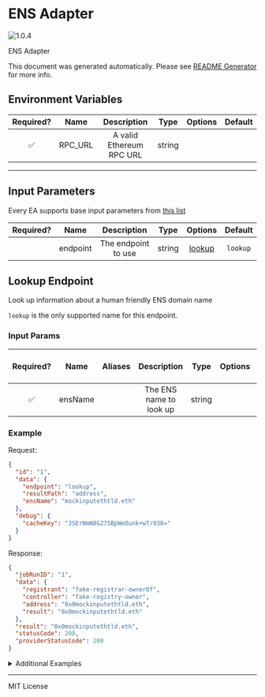 # ENS Adapter

![1.0.4](https://img.shields.io/github/package-json/v/smartcontractkit/external-adapters-js?filename=packages/sources/ens/package.json)

ENS Adapter

This document was generated automatically. Please see [README Generator](../../scripts#readme-generator) for more info.

## Environment Variables

| Required? |  Name   |       Description        |  Type  | Options | Default |
| :-------: | :-----: | :----------------------: | :----: | :-----: | :-----: |
|    ✅     | RPC_URL | A valid Ethereum RPC URL | string |         |         |

---

## Input Parameters

Every EA supports base input parameters from [this list](../../core/bootstrap#base-input-parameters)

| Required? |   Name   |     Description     |  Type  |          Options           | Default  |
| :-------: | :------: | :-----------------: | :----: | :------------------------: | :------: |
|           | endpoint | The endpoint to use | string | [lookup](#lookup-endpoint) | `lookup` |

## Lookup Endpoint

Look up information about a human friendly ENS domain name

`lookup` is the only supported name for this endpoint.

### Input Params

| Required? |  Name   | Aliases |       Description       |  Type  | Options | Default | Depends On | Not Valid With |
| :-------: | :-----: | :-----: | :---------------------: | :----: | :-----: | :-----: | :--------: | :------------: |
|    ✅     | ensName |         | The ENS name to look up | string |         |         |            |                |

### Example

Request:

```json
{
  "id": "1",
  "data": {
    "endpoint": "lookup",
    "resultPath": "address",
    "ensName": "mockinputethtld.eth"
  },
  "debug": {
    "cacheKey": "JSErNmN8G275BpWeOunk+wT/938="
  }
}
```

Response:

```json
{
  "jobRunID": "1",
  "data": {
    "registrant": "fake-registrar-ownerOf",
    "controller": "fake-registry-owner",
    "address": "0x0mockinputethtld.eth",
    "result": "0x0mockinputethtld.eth"
  },
  "result": "0x0mockinputethtld.eth",
  "statusCode": 200,
  "providerStatusCode": 200
}
```

<details>
<summary>Additional Examples</summary>

Request:

```json
{
  "id": "1",
  "data": {
    "endpoint": "lookup",
    "resultPath": "address",
    "ensName": "mockinputnonethtld.test"
  },
  "debug": {
    "cacheKey": "v7iYX6aZnnAHPZbnu9UDSLvRrgw="
  }
}
```

Response:

```json
{
  "jobRunID": "1",
  "data": {
    "controller": "fake-registry-owner",
    "address": "0x0mockinputnonethtld.test",
    "result": "0x0mockinputnonethtld.test"
  },
  "result": "0x0mockinputnonethtld.test",
  "statusCode": 200,
  "providerStatusCode": 200
}
```

Request:

```json
{
  "id": "1",
  "data": {
    "endpoint": "lookup",
    "resultPath": "address",
    "ensName": "subdomain.mockinputethtld.eth"
  },
  "debug": {
    "cacheKey": "ykDmNZC347HfwpLF5sh41ZVPHBQ="
  }
}
```

Response:

```json
{
  "jobRunID": "1",
  "data": {
    "controller": "fake-registry-owner",
    "address": "0x0subdomain.mockinputethtld.eth",
    "result": "0x0subdomain.mockinputethtld.eth"
  },
  "result": "0x0subdomain.mockinputethtld.eth",
  "statusCode": 200,
  "providerStatusCode": 200
}
```

Request:

```json
{
  "id": "1",
  "data": {
    "endpoint": "lookup",
    "resultPath": "address",
    "ensName": "subdomain.mockinputnonethtld.test"
  },
  "debug": {
    "cacheKey": "D5d+Lo5QhukVF6maB6ySrhTLy7E="
  }
}
```

Response:

```json
{
  "jobRunID": "1",
  "data": {
    "controller": "fake-registry-owner",
    "address": "0x0subdomain.mockinputnonethtld.test",
    "result": "0x0subdomain.mockinputnonethtld.test"
  },
  "result": "0x0subdomain.mockinputnonethtld.test",
  "statusCode": 200,
  "providerStatusCode": 200
}
```

</details>

---

MIT License
